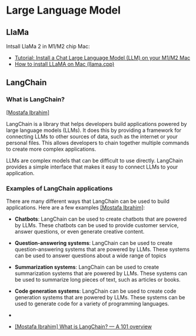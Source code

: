 
# Large Language Model




## LlaMa

Intsall LlaMa 2 in M1/M2 chip Mac:
* [Tutorial: Install a Chat Large Language Model (LLM) on your M1/M2 Mac](https://www.youtube.com/watch?v=rStOK2FfyEY)
* [How to install LLaMA on Mac (llama.cpp)](https://agi-sphere.com/install-llama-mac/#Step_1_Install_Homebrew)


## LangChain

### What is LangChain?

[[Mostafa Ibrahim]][What is LangChain? — A 101 overview]

LangChain is a library that helps developers build applications powered by large language models (LLMs). It does this by providing a framework for connecting LLMs to other sources of data, such as the internet or your personal files. This allows developers to chain together multiple commands to create more complex applications.

LLMs are complex models that can be difficult to use directly. LangChain provides a simple interface that makes it easy to connect LLMs to your application.


### Examples of LangChain applications

There are many different ways that LangChain can be used to build applications. Here are a few examples [[Mostafa Ibrahim]][What is LangChain? — A 101 overview]:
* **Chatbots**: LangChain can be used to create chatbots that are powered by LLMs. These chatbots can be used to provide customer service, answer questions, or even generate creative content.
* **Question-answering systems**: LangChain can be used to create question-answering systems that are powered by LLMs. These systems can be used to answer questions about a wide range of topics
* **Summarization systems**: LangChain can be used to create summarization systems that are powered by LLMs. These systems can be used to summarize long pieces of text, such as articles or books.
* **Code generation systems**: LangChain can be used to create code generation systems that are powered by LLMs. These systems can be used to generate code for a variety of programming languages.

* [What is LangChain? — A 101 overview]: https://medium.com/the-techlife/what-is-langchain-a-101-overview-c2bed339b08f
* [[Mostafa Ibrahim] What is LangChain? — A 101 overview](https://medium.com/the-techlife/what-is-langchain-a-101-overview-c2bed339b08f)








